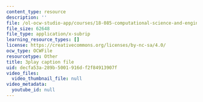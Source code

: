 ```yaml
---
content_type: resource
description: ''
file: /ol-ocw-studio-app/courses/18-085-computational-science-and-engineering-i-fall-2008/decfa53a289b5001916df2f84913907f_Q95lUJagN0A.vtt
file_size: 62648
file_type: application/x-subrip
learning_resource_types: []
license: https://creativecommons.org/licenses/by-nc-sa/4.0/
ocw_type: OCWFile
resourcetype: Other
title: 3play caption file
uid: decfa53a-289b-5001-916d-f2f84913907f
video_files:
  video_thumbnail_file: null
video_metadata:
  youtube_id: null
---
```

